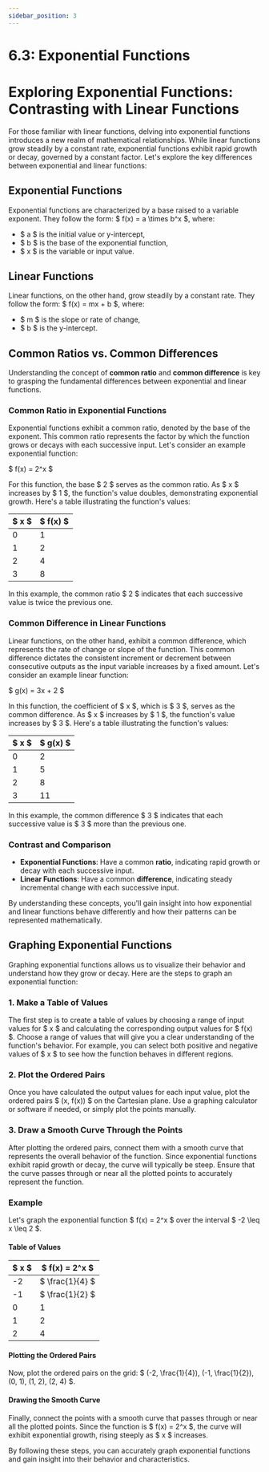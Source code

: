 ```yaml
---
sidebar_position: 3
---
```


# 6.3: Exponential Functions

# Exploring Exponential Functions: Contrasting with Linear Functions

For those familiar with linear functions, delving into exponential functions introduces a new realm of mathematical relationships. While linear functions grow steadily by a constant rate, exponential functions exhibit rapid growth or decay, governed by a constant factor. Let's explore the key differences between exponential and linear functions:

## Exponential Functions

Exponential functions are characterized by a base raised to a variable exponent. They follow the form: $ f(x) = a \times b^x $, where:
- $ a $ is the initial value or y-intercept,
- $ b $ is the base of the exponential function,
- $ x $ is the variable or input value.

## Linear Functions

Linear functions, on the other hand, grow steadily by a constant rate. They follow the form: $ f(x) = mx + b $, where:
- $ m $ is the slope or rate of change,
- $ b $ is the y-intercept.

## Common Ratios vs. Common Differences

Understanding the concept of **common ratio** and **common difference** is key to grasping the fundamental differences between exponential and linear functions.

### Common Ratio in Exponential Functions

Exponential functions exhibit a common ratio, denoted by the base of the exponent. This common ratio represents the factor by which the function grows or decays with each successive input. Let's consider an example exponential function:

$ f(x) = 2^x $

For this function, the base $ 2 $ serves as the common ratio. As $ x $ increases by $ 1 $, the function's value doubles, demonstrating exponential growth. Here's a table illustrating the function's values:

| $ x $ | $ f(x) $ |
| ------- | --------- |
| 0       | 1         |
| 1       | 2         |
| 2       | 4         |
| 3       | 8         |

In this example, the common ratio $ 2 $ indicates that each successive value is twice the previous one.

### Common Difference in Linear Functions

Linear functions, on the other hand, exhibit a common difference, which represents the rate of change or slope of the function. This common difference dictates the consistent increment or decrement between consecutive outputs as the input variable increases by a fixed amount. Let's consider an example linear function:

$ g(x) = 3x + 2 $

In this function, the coefficient of $ x $, which is $ 3 $, serves as the common difference. As $ x $ increases by $ 1 $, the function's value increases by $ 3 $. Here's a table illustrating the function's values:

| $ x $ | $ g(x) $ |
| ------- | --------- |
| 0       | 2         |
| 1       | 5         |
| 2       | 8         |
| 3       | 11        |

In this example, the common difference $ 3 $ indicates that each successive value is $ 3 $ more than the previous one.

### Contrast and Comparison

- **Exponential Functions**: Have a common **ratio**, indicating rapid growth or decay with each successive input.
- **Linear Functions**: Have a common **difference**, indicating steady incremental change with each successive input.

By understanding these concepts, you'll gain insight into how exponential and linear functions behave differently and how their patterns can be represented mathematically.

## Graphing Exponential Functions

Graphing exponential functions allows us to visualize their behavior and understand how they grow or decay. Here are the steps to graph an exponential function:

### 1. Make a Table of Values

The first step is to create a table of values by choosing a range of input values for $ x $ and calculating the corresponding output values for $ f(x) $. Choose a range of values that will give you a clear understanding of the function's behavior. For example, you can select both positive and negative values of $ x $ to see how the function behaves in different regions.

### 2. Plot the Ordered Pairs

Once you have calculated the output values for each input value, plot the ordered pairs $ (x, f(x)) $ on the Cartesian plane. Use a graphing calculator or software if needed, or simply plot the points manually.

### 3. Draw a Smooth Curve Through the Points

After plotting the ordered pairs, connect them with a smooth curve that represents the overall behavior of the function. Since exponential functions exhibit rapid growth or decay, the curve will typically be steep. Ensure that the curve passes through or near all the plotted points to accurately represent the function.

### Example

Let's graph the exponential function $ f(x) = 2^x $ over the interval $ -2 \leq x \leq 2 $.

#### Table of Values

| $ x $ | $ f(x) = 2^x $ |
| ------- | --------------- |
| -2      | $ \frac{1}{4} $ |
| -1      | $ \frac{1}{2} $ |
| 0       | 1               |
| 1       | 2               |
| 2       | 4               |

#### Plotting the Ordered Pairs

Now, plot the ordered pairs on the grid: $ (-2, \frac{1}{4}), (-1, \frac{1}{2}), (0, 1), (1, 2), (2, 4) $.

#### Drawing the Smooth Curve

Finally, connect the points with a smooth curve that passes through or near all the plotted points. Since the function is $ f(x) = 2^x $, the curve will exhibit exponential growth, rising steeply as $ x $ increases.

By following these steps, you can accurately graph exponential functions and gain insight into their behavior and characteristics.
